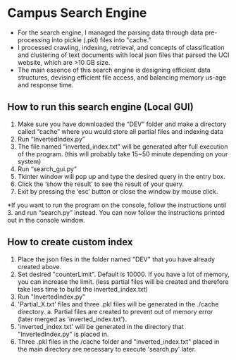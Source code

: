 # Campus Search Engine
* For the search engine, I managed the parsing data through data pre-processing into pickle (.pkl) files into "cache." 
* I processed crawling, indexing, retrieval, and concepts of classification and clustering of text documents with local json files that parsed the UCI website, which are >10 GB size. 
* The main essence of this search engine is designing efficient data structures, devising efficient file access, and balancing memory us-age and response time.


## How to run this search engine (Local GUI)
1. Make sure you have downloaded the “DEV” folder and make a directory called “cache” where you would store all partial files and indexing data
2. Run “InvertedIndex.py”
3. The file named “inverted_index.txt” will be generated after full execution of the program. (this will probably take 15~50 minute depending on your system)
4. Run “search_gui.py”
5. Tkinter window will pop up and type the desired query in the entry box.
6. Click the ‘show the result’ to see the result of your query.
7. Exit by pressing the ‘esc’ button or close the window by mouse click.

*If you want to run the program on the console, follow the instructions until 3. and run “search.py” instead. You can now follow the instructions printed out in the console window.


## How to create custom index
1. Place the json files in the folder named "DEV" that you have already created above.
2. Set desired "counterLimit". Default is 10000. If you have a lot of memory, you can increase the limit. (less partial files will be created and therefore take less time to build the inverted_index.txt)
3. Run "InvertedIndex.py"
4. 'Partial_X.txt' files and three .pkl files will be generated in the ./cache directory.
    a. Partial files are created to prevent out of memory error (later merged as 'inverted_index.txt').
5. 'inverted_index.txt' will be generated in the directory that "InvertedIndex.py" is placed in.
6. Three .pkl files in the /cache folder and "inverted_index.txt" placed in the main directory are necessary to execute 'search.py' later.
